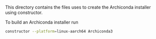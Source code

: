 This directory contains the files uses to create the Archiconda installer using
constructor.

To build an Archiconda installer run

```sh
constructor --platform=linux-aarch64 Archiconda3
```
